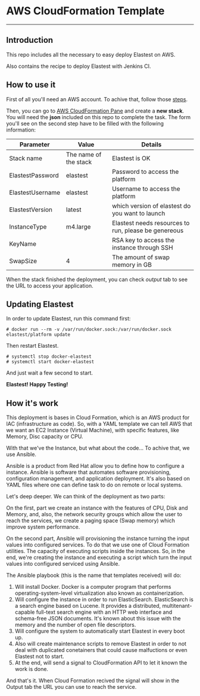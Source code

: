 AWS CloudFormation Template
===

----------

## Introduction

This repo includes all the necessary to easy deploy Elastest on AWS.

Also contains the recipe to deploy Elastest with Jenkins CI.

## How to use it

First of all you'll need an AWS account. To achive that, follow those [steps](http://docs.aws.amazon.com/AmazonSimpleDB/latest/DeveloperGuide/AboutAWSAccounts.html).

Then, you can go to [AWS CloudFormation Pane](https://eu-west-1.console.aws.amazon.com/cloudformation/) and create a **new stack**. You will need the **json** included on this repo to complete the task. The form you'll see on the second step have to be filled with the following information:

| Parameter | Value | Details | 
|-----------|-------|---------|
| Stack name | The name of the stack | Elastest is OK | 
| ElastestPassword | elastest | Password to access the platform | 
| ElastestUsername | elastest | Username to access the platform | 
| ElastestVersion | latest | which version of elastest do you want to launch | 
| InstanceType | m4.large | Elastest needs resources to run, please be genereous | 
| KeyName |  | RSA key to access the instance through SSH | 
| SwapSize | 4 | The amount of swap memory in GB | 

When the stack finished the deployment, you can check *output* tab to see the URL to access your application.

## Updating Elastest

In order to update Elastest, run this command first:

```
# docker run --rm -v /var/run/docker.sock:/var/run/docker.sock elastest/platform update
```

Then restart Elastest.

```
# systemctl stop docker-elastest
# systemctl start docker-elastest
```

And just wait a few second to start.

**Elastest! Happy Testing!**

## How it's work

This deployment is bases in Cloud Formation, which is an AWS product for IAC (infrastructure as code). So, with a YAML template we can tell AWS that we want an EC2 Instance (Virtual Machine), with specific features, like Memory, Disc capacity or CPU.

With that we've the Instance, but what about the code... To achive that, we use Ansible.

Ansible is a product from Red Hat allow you to define how to configure a instance. Ansible is software that automates software provisioning, configuration management, and application deployment. It's also based on YAML files where one can define task to do on remote or local systems.

Let's deep deeper. We can think of the deployment as two parts:

On the first, part we create an instance with the features of CPU, Disk and Memory, and, also, the network security groups which allow the user to reach the services, we create a paging space (Swap memory) which improve system performance.

On the second part, Ansible will provisioning the instance turning the input values into configured services. To do that we use one of Cloud Formation utilities. The capacity of executing scripts inside the instances. So, in the end, we're creating the instance and executing a script which turn the input values into configured serviced using Ansible.

The Ansible playbook (this is the name that templates received) will do:

1. Will install Docker. Docker is a computer program that performs operating-system-level virtualization also known as containerization.
2. Will configure the instance in order to run ElasticSearch. ElasticSearch is a search engine based on Lucene. It provides a distributed, multitenant-capable full-text search engine with an HTTP web interface and schema-free JSON documents. It's known about this issue with the memory and the number of open file descriptors.
3. Will configure the system to automatically start Elastest in every boot up.
4. Also will create maintenance scripts to remove Elastest in order to not deal with duplicated conetainers that could cause malfuctions or even Elastest not to start.
5. At the end, will send a signal to CloudFormation API to let it known the work is done.

And that's it. When Cloud Formation recived the signal will show in the Output tab the URL you can use to reach the service.